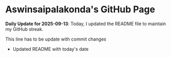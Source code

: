 # Aswinsaipalakonda's GitHub Page

**Daily Update for 2025-09-13**: Today, I updated the README file to maintain my GitHub streak.

This line has to be update with commit changes
 - Updated README with today's date 
